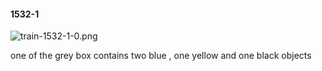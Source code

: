 #### 1532-1
![train-1532-1-0.png](https://github.com/lil-lab/nlvr/raw/master/nlvr/train/images/31/train-1532-1-0.png "train-1532-1-0.png")

one of the grey box contains two blue , one yellow and one black objects